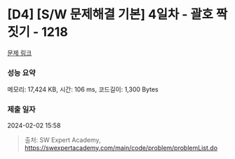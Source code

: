# [D4] [S/W 문제해결 기본] 4일차 - 괄호 짝짓기 - 1218 

[문제 링크](https://swexpertacademy.com/main/code/problem/problemDetail.do?contestProbId=AV14eWb6AAkCFAYD) 

### 성능 요약

메모리: 17,424 KB, 시간: 106 ms, 코드길이: 1,300 Bytes

### 제출 일자

2024-02-02 15:58



> 출처: SW Expert Academy, https://swexpertacademy.com/main/code/problem/problemList.do
